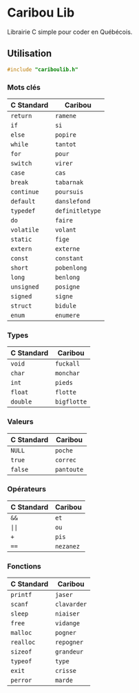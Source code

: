 # Caribou Lib

Librairie C simple pour coder en Québécois.

## Utilisation

```C
#include "cariboulib.h"
```

### Mots clés

| **C Standard**  | **Caribou**  |
|-----------------|-----------------|
| `return`        | `ramene`        |
| `if`            | `si`            |
| `else`          | `popire`        |
| `while`         | `tantot`        |
| `for`           | `pour`          |
| `switch`        | `virer`         |
| `case`          | `cas`           |
| `break`         | `tabarnak`      |
| `continue`      | `poursuis`      |
| `default`       | `danslefond`    |
| `typedef`       | `definitletype` |
| `do`            | `faire`         |
| `volatile`      | `volant`        |
| `static`        | `fige`          |
| `extern`        | `externe`       |
| `const`         | `constant`      |
| `short`         | `pobenlong`       |
| `long`          | `benlong`       |
| `unsigned`      | `posigne`       |
| `signed`        | `signe`         |
| `struct`        | `bidule`        |
| `enum`          | `enumere`       |

### Types

| **C Standard**  | **Caribou**  |
|-----------------|-----------------|
| `void`          | `fuckall`       |
| `char`          | `monchar`       |
| `int`           | `pieds`         |
| `float`         | `flotte`        |
| `double`        | `bigflotte`     |

### Valeurs

| **C Standard**  | **Caribou**  |
|-----------------|-----------------|
| `NULL`          | `poche`         |
| `true`          | `correc`        |
| `false`         | `pantoute`      |

### Opérateurs

| **C Standard**  | **Caribou**  |
|-----------------|-----------------|
| `&&`            | `et`            |
| `\|\|`            | `ou`            |
| `+`             | `pis`           |
| `==`            | `nezanez`       |

### Fonctions

| **C Standard**  | **Caribou**  |
|-----------------|-----------------|
| `printf`        | `jaser`         |
| `scanf`         | `clavarder`     |
| `sleep`         | `niaiser`       |
| `free`          | `vidange`       |
| `malloc`        | `pogner`        |
| `realloc`       | `repogner`       |
| `sizeof`        | `grandeur`      |
| `typeof`        | `type`          |
| `exit`          | `crisse`        |
| `perror`        | `marde`         |